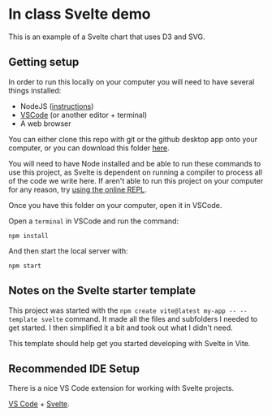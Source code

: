 # In class Svelte demo

This is an example of a Svelte chart that uses D3 and SVG.

## Getting setup

In order to run this locally on your computer you will need to have several things installed:

- NodeJS ([instructions](https://github.com/jsoma/interactives-class-content/blob/main/301-setup-node.md))
- [VSCode](https://code.visualstudio.com/) (or another editor + terminal)
- A web browser

You can either clone this repo with git or the github desktop app onto your computer, or you can download this folder [here](https://github.com/mitchthorson/lede-2022-dataviz/releases/download/v1.1/demo-svelte.zip).

You will need to have Node installed and be able to run these commands to use this project, as Svelte is dependent on running a compiler to process all of the code we write here. If aren't able to run this project on your computer for any reason, try [using the online REPL](https://svelte.dev/repl/f3c2d0a1b74142ba9cb542e98aef26fc?version=3.49.0).

Once you have this folder on your computer, open it in VSCode.

Open a `terminal` in VSCode and run the command:

```
npm install
```

And then start the local server with:

```
npm start
```

## Notes on the Svelte starter template

This project was started with the `npm create vite@latest my-app -- --template svelte` command. It made all the files and subfolders I needed to get started. I then simplified it a bit and took out what I didn't need.

This template should help get you started developing with Svelte in Vite.

## Recommended IDE Setup

There is a nice VS Code extension for working with Svelte projects.

[VS Code](https://code.visualstudio.com/) + [Svelte](https://marketplace.visualstudio.com/items?itemName=svelte.svelte-vscode).
